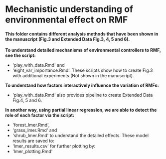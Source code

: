 # Mechanistic understanding of environmental effect on RMF

#### This folder contains different analysis methods that have been shown in the manuscript (Fig.3 and Extended Data Fig.3, 4, 5 and 6).

**To understand detailed mechanisms of environmental controllers to RMF, see the script:**
  - 'play_with_data.Rmd' and 
  - 'eight_var_importance.Rmd'. These scripts show how to create Fig.3 with additional experiments (Not shown in the manuscript).
  
**To understand how factors interactively influence the variation of RMFs:**
  - 'play_with_data.Rmd' also provides pipeline to create Extended Data Fig.4, 5 and 6.
  
**In another way, using partial linear regression, we are able to detect the role of each factor via the script:**
  - 'forest_lmer.Rmd',
  - 'grass_lmer.Rmd' and 
  - 'shrub_lmer.Rmd' to understand the detailed effects. These model results are saved to:
  - 'lmer_results.csv' for further plotting by:
  - 'lmer_plotting.Rmd'
